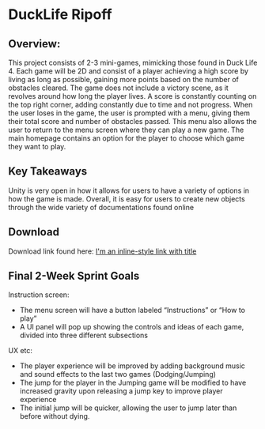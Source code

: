 DuckLife Ripoff 
=======================

 Overview:
 --------

This project consists of 2-3 mini-games, mimicking those found in Duck Life 4.  Each game will be 2D and consist of a player achieving a high score by living as long as possible, gaining  more points based on the number of obstacles cleared.  The game does not include a victory scene, as it revolves around how long the player lives.  A score is constantly counting on the top right corner, adding constantly due to time and not progress.  When the user loses in the game, the user is prompted with a menu, giving them their total score and number of obstacles passed.  This menu also allows the user to return to the menu screen where they can play a new game.  The main homepage contains an option for the player to choose which game they want to play.

Key Takeaways
--
Unity is very open in how it allows for users to have a variety of options in how the game is made.  Overall, it is easy for users to create new objects through the wide variety of documentations found online

Download
----
Download link found here:
[I'm an inline-style link with title]([https://www.google.co](https://drive.google.com/file/d/1tA_AWNY9zESV4yXzB4WWzfUaUPYa2iJH/view?usp=sharing) "Google's Homepage")



Final 2-Week Sprint Goals 
--------

Instruction screen:
- The menu screen will have a button labeled “Instructions” or “How to play”
- A UI panel will pop up showing the controls and ideas of each game, divided into three 
  different subsections

UX etc:
- The player experience will be improved by adding background music and sound effects to the last two games (Dodging/Jumping)
- The jump for the player in the Jumping game will be modified to have increased gravity upon releasing a jump key to improve player experience
- The initial jump will be quicker, allowing the user to jump later than before without dying.
